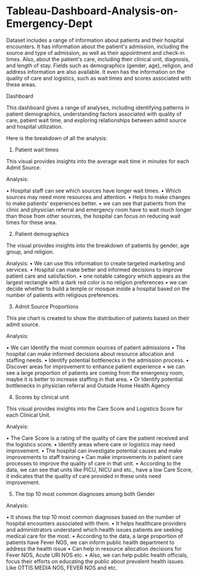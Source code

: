 # Tableau-Dashboard-Analysis-on-Emergency-Dept
Dataset includes a range of information about patients and their hospital encounters. It has information about the patient's admission, including the source and type of admission, as well as their appointment and check-in times. Also, about the patient's care, including their clinical unit, diagnosis, and length of stay. Fields such as demographics (gender, age), religion, and address information are also available. It even has the information on the quality of care and logistics, such as wait times and scores associated with these areas.


Dashboard

 



This dashboard gives a range of analyses, including identifying patterns in patient demographics, understanding factors associated with quality of care, patient wait time, and exploring relationships between admit source and hospital utilization. 

Here is the breakdown of all the analysis:





1) Patient wait times

This visual provides insights into the average wait time in minutes for each Admit Source.

 

Analysis:

•    Hospital staff can see which sources have longer wait times.
•    Which sources may need more resources and attention.
•    Helps to make changes to make patients' experiences better.
•    we can see that patients from the clinic and physician referral and emergency room have to wait much longer than those from other sources, the hospital can focus on reducing wait times for these area.















2) Patient demographics

The visual provides insights into the breakdown of patients by gender, age group, and religion.

 

Analysis:
•    We can use this information to create targeted marketing and services. 
•    Hospital can make better and informed decisions to improve patient care and satisfaction.
•    one notable category which appears as the largest rectangle with a dark red color is no religion preferences 
•    we can decide whether to build a temple or mosque inside a hospital based on the number of patients with religious preferences.












3) Admit Source Proportions

This pie chart is created to show the distribution of patients based on their admit source.

 

Analysis:

•    We can Identify the most common sources of patient admissions 
•    The hospital can make informed decisions about resource allocation and staffing needs.
•    Identify potential bottlenecks in the admission process.
•    Discover areas for improvement to enhance patient experience
•    we can see a large proportion of patients are coming from the emergency room, maybe it is better to increase staffing in that area.
•    Or Identify potential bottlenecks in physician referral and Outside Home Health Agency










4) Scores by clinical unit

This visual provides insights into the Care Score and Logistics Score for each Clinical Unit.

 

Analysis:

•    The Care Score is a rating of the quality of care the patient received and the logistics score.
•    Identify areas where care or logistics may need improvement.
•    The hospital can investigate potential causes and make improvements to staff training
•    Can make improvements in patient care processes to improve the quality of care in that unit.
•    According to the data, we can see that units like PICU, NICU and etc., have a low Care Score, it indicates that the quality of care provided in these units need improvement.










5) The top 10 most common diagnoses among both Gender

 

Analysis:

•    It shows the top 10 most common diagnoses based on the number of hospital encounters associated with them.
•    It helps healthcare providers and administrators understand which health issues patients are seeking medical care for the most.
•    According to the data, a large proportion of patients have Fever NOS, we can inform public health department to address the health issue
•    Can help in resource allocation decisions for Fever NOS, Acute URI NOS etc.
•    Also, we can help public health officials, focus their efforts on educating the public about prevalent health issues. Like OTTIS MEDIA NOS, FEVER NOS and etc. 

